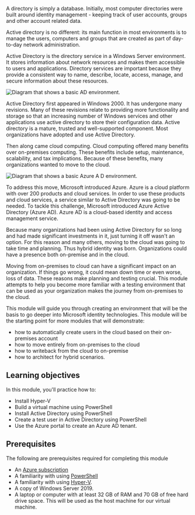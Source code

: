A directory is simply a database. Initially, most computer directories were built around identity management - keeping track of user accounts, groups and other account related data. 

Active directory is no different: its main function in most environments is to manage the users, computers and groups that are created as part of day-to-day network administration.

Active Directory is the directory service in a Windows Server environment. It stores information about network resources and makes them accessible to users and applications. Directory services are important because they provide a consistent way to name, describe, locate, access, manage, and secure information about these resources.

![Diagram that shows a basic AD environment.](/media/intro-1.png)


Active Directory first appeared in Windows 2000. It has undergone many revisions. Many of these revisions relate to providing more functionality and storage so that an increasing number of Windows services and other applications use active directory to store their configuration data. Active directory is a mature, trusted and well-supported component.  Most organizations have adopted and use Active Directory.

Then along came cloud computing.  Cloud computing offered many benefits over on-premises computing.  These benefits include setup, maintenance, scalability, and tax implications.  Because of these benefits, many organizations wanted to move to the cloud.

![Diagram that shows a basic Azure A D environment.](/media/prepare-6.png)

To address this move, Microsoft introduced Azure.  Azure is a cloud platform with over 200 products and cloud services. In order to use these products and cloud services, a service similar to Active Directory was going to be needed.  To tackle this challenge, Microsoft introduced Azure Active Directory (Azure AD).  Azure AD is a cloud-based identity and access management service. 

Because many organizations had been using Active Directory for so long and had made significant investments in it, just turning it off wasn't an option.  For this reason and many others, moving to the cloud was going to take time and planning.  Thus hybrid identity was born.  Organizations could have a presence both on-premise and in the cloud.

Moving from on-premises to cloud can have a significant impact on an organization.  If things go wrong, it could mean down time or even worse, loss of data.  These reasons make planning and testing crucial.  This module attempts to help you become more familiar with a testing environment that can be used as your organization makes the journey from on-premises to the cloud.



This module will guide you through creating an environment that will be the basis to go deeper into Microsoft identity technologies.  This module will be the starting point for more modules that will demonstrate: 
- how to automatically create users in the cloud based on their on-premises account   
- how to move entirely from on-premises to the cloud
- how to writeback from the cloud to on-premise
- how to architect for hybrid scenarios.

## Learning objectives

In this module, you'll practice how to:

 - Install Hyper-V
 - Build a virtual machine using PowerShell
 - Install Active Directory using PowerShell
 - Create a test user in Active Directory using PowerShell
 - Use the Azure portal to create an Azure AD tenant.

## Prerequisites

The following are prerequisites required for completing this module
- An [Azure subscription](https://azure.microsoft.com/free)
- A familiarity with using [PowerShell](https://docs.microsoft.com/powershell/scripting/overview?view=powershell-7.2)
- A familiarity with using [Hyper-V](https://docs.microsoft.com/virtualization/hyper-v-on-windows/about/).
- A copy of Windows Server 2019.
- A laptop or computer with at least 32 GB of RAM and 70 GB of free hard drive space.  This will be used as the host machine for our virtual machine.













